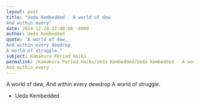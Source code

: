 ```yaml
---
layout: post
title: "Ueda Kembedded - A world of dew 
And within every"
date: 2024-12-28 12:00:00 -0000
author: Ueda Kembedded
quote: "A world of dew, 
And within every dewdrop 
A world of struggle."
subject: Kamakura Period Haiku
permalink: /Kamakura Period Haiku/Ueda Kembedded/Ueda Kembedded - A world of dew 
And within every
---
```


A world of dew, 
And within every dewdrop 
A world of struggle.

- Ueda Kembedded
